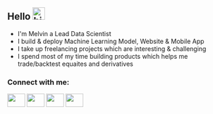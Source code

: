 ## Hello <img src="https://user-images.githubusercontent.com/1303154/88677602-1635ba80-d120-11ea-84d8-d263ba5fc3c0.gif" width="28px" alt="hi">

- I'm Melvin a Lead Data Scientist
- I build & deploy Machine Learning Model, Website & Mobile App
- I take up freelancing projects which are interesting & challenging 
- I spend most of my time building products which helps me trade/backtest equaites and derivatives 

<h3 align="left">Connect with me:</h3>
<p align="left">
<a href="your link" target="blank"><img align="center" src="https://cdn.jsdelivr.net/npm/simple-icons@3.0.1/icons/twitter.svg" alt="" height="30" width="40" /></a>
<a href="your link" target="blank"><img align="center" src="https://cdn.jsdelivr.net/npm/simple-icons@3.0.1/icons/linkedin.svg" alt="" height="30" width="40" /></a>
<a href="your link" target="blank"><img align="center" src="https://cdn.jsdelivr.net/npm/simple-icons@3.0.1/icons/instagram.svg" alt="" height="30" width="40" /></a>
<a href="your link" target="blank"><img align="center" src="https://cdn.jsdelivr.net/npm/simple-icons@3.0.1/icons/youtube.svg" alt="" height="30" width="40" /></a>
</p>

<!-- Languages and Tools:


Github 

[![Melvin's GitHub stats](https://github-readme-stats.vercel.app/api?username=melvinroy&count_private=true)](https://github.com/melvinroy/github-readme-stats)

 [![Top Langs](https://github-readme-stats.vercel.app/api/top-langs/?username=melvinroy&layout=compact)](https://github.com/melvinroy/github-readme-stats) -->

